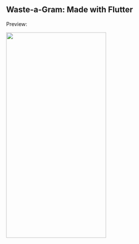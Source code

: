 ## Waste-a-Gram: Made with Flutter

Preview:

<img src="./wasteagram.gif" width="270" height="555">
